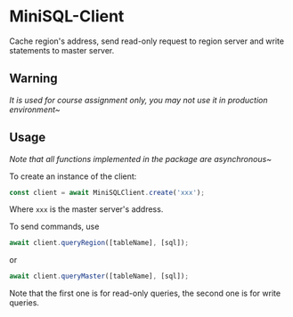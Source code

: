 # MiniSQL-Client

Cache region's address, send read-only request to region server and write statements to master server.

## Warning

_It is used for course assignment only, you may not use it in production environment~_

## Usage

_Note that all functions implemented in the package are asynchronous~_

To create an instance of the client:

```ts
const client = await MiniSQLClient.create('xxx');
```

Where `xxx` is the master server's address.

To send commands, use

```ts
await client.queryRegion([tableName], [sql]);
```

or

```ts
await client.queryMaster([tableName], [sql]);
```

Note that the first one is for read-only queries, the second one is for write queries.
